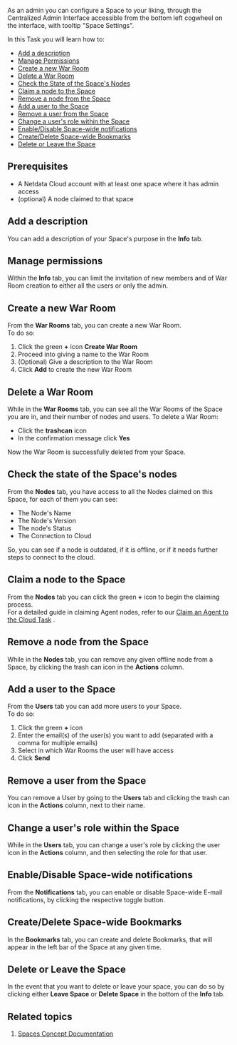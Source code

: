 <!--
title: "Nodes"
sidebar_label: "Nodes"
custom_edit_url: "https://github.com/netdata/learn/blob/master/docs/tasks/space-administration.md"
learn_status: "Published"
learn_topic_type: "Tasks"
sidebar_position: "10"
learn_rel_path: "Setup/Space administration"
learn_docs_purpose: "Instructions on how an admin can configure a space"
-->

As an admin you can configure a Space to your liking, through the Centralized Admin Interface accessible from the bottom
left cogwheel on the interface, with tooltip "Space Settings".

In this Task you will learn how to:

- [Add a description](#add-a-description)
- [Manage Permissions](#manage-permissions)
- [Create a new War Room](#create-a-new-war-room)
- [Delete a War Room](#delete-a-war-room)
- [Check the State of the Space's Nodes](#check-the-state-of-the-spaces-nodes)
- [Claim a node to the Space](#claim-a-node-to-the-space)
- [Remove a node from the Space](#remove-a-node-from-the-space)
- [Add a user to the Space](#add-a-user-to-the-space)
- [Remove a user from the Space](#remove-a-user-from-the-space)
- [Change a user's role within the Space](#change-a-users-role-within-the-space)
- [Enable/Disable Space-wide notifications](#enabledisable-space-wide-notifications)
- [Create/Delete Space-wide Bookmarks](#createdelete-space-wide-bookmarks)
- [Delete or Leave the Space](#delete-or-leave-the-space)

## Prerequisites

- A Netdata Cloud account with at least one space where it has admin access
- (optional) A node claimed to that space

## Add a description

You can add a description of your Space's purpose in the **Info** tab.

## Manage permissions

Within the **Info** tab, you can limit the invitation of new members and of War Room creation to either
all the users or only the admin.

## Create a new War Room

From the **War Rooms** tab, you can create a new War Room.  
To do so:

1. Click the green **+** icon **Create War Room**
2. Proceed into giving a name to the War Room
3. (Optional) Give a description to the War Room
4. Click **Add** to create the new War Room

## Delete a War Room

While in the **War Rooms** tab, you can see all the War Rooms of the Space you are in, and their number of nodes and
users. To delete a War Room:

- Click the **trashcan** icon
- In the confirmation message click **Yes**

Now the War Room is successfully deleted from your Space.

## Check the state of the Space's nodes

From the **Nodes** tab, you have access to all the Nodes claimed on this Space, for each of them you can see:

- The Node's Name
- The Node's Version
- The node's Status
- The Connection to Cloud

So, you can see if a node is outdated, if it is offline, or if it needs further steps to connect to the cloud.

## Claim a node to the Space

From the **Nodes** tab you can click the green **+** icon to begin the claiming process.  
For a detailed guide in claiming Agent nodes, refer to
our [Claim an Agent to the Cloud Task](https://github.com/netdata/netdata/blob/master/docs/tasks/setup/claim-existing-agent-to-cloud.md)
.

## Remove a node from the Space

While in the **Nodes** tab, you can remove any given offline node from a Space, by clicking the trash can icon in the
**Actions** column.

## Add a user to the Space

From the **Users** tab you can add more users to your Space.  
To do so:

1. Click the green **+** icon
2. Enter the email(s) of the user(s) you want to add (separated with a comma for multiple emails)
3. Select in which War Rooms the user will have access
4. Click **Send**

## Remove a user from the Space

You can remove a User by going to the **Users** tab and clicking the trash can icon in the **Actions** column, next to
their name.

## Change a user's role within the Space

While in the **Users** tab, you can change a user's role by clicking the user icon in the **Actions** column, and then
selecting the role for that user.

## Enable/Disable Space-wide notifications

From the **Notifications** tab, you can enable or disable Space-wide E-mail notifications, by clicking the respective
toggle button.

## Create/Delete Space-wide Bookmarks

In the **Bookmarks** tab, you can create and delete Bookmarks, that will appear in the left bar of the Space at any
given time.

## Delete or Leave the Space

In the event that you want to delete or leave your space, you can do so by clicking either **Leave Space** or **Delete
Space** in the bottom of the **Info** tab.

## Related topics

1. [Spaces Concept Documentation](https://github.com/netdata/learn/blob/master/docs/concepts/netdata-cloud/spaces.md)
